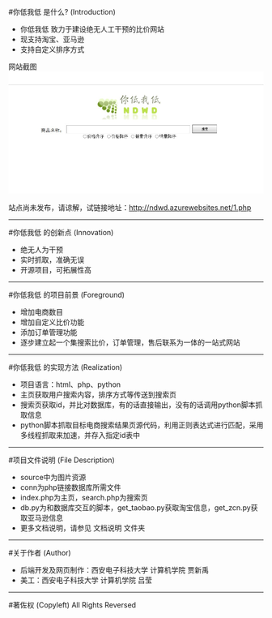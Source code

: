 #你低我低 是什么? (Introduction)
* 你低我低 致力于建设绝无人工干预的比价网站
* 现支持淘宝、亚马逊
* 支持自定义排序方式

网站截图
![NDWD](./source/show.jpg "主页")  

站点尚未发布，请谅解，试链接地址：http://ndwd.azurewebsites.net/1.php

---
#你低我低 的创新点 (Innovation)
* 绝无人为干预
* 实时抓取，准确无误
* 开源项目，可拓展性高

---
#你低我低 的项目前景 (Foreground)
* 增加电商数目
* 增加自定义比价功能
* 添加订单管理功能
* 逐步建立起一个集搜索比价，订单管理，售后联系为一体的一站式网站

---
#你低我低 的实现方法 (Realization)
* 项目语言：html、php、python
* 主页获取用户搜索内容，排序方式等传送到搜索页
* 搜索页获取id，并比对数据库，有的话直接输出，没有的话调用python脚本抓取信息
* python脚本抓取目标电商搜索结果页源代码，利用正则表达式进行匹配，采用多线程抓取来加速，并存入指定id表中

---
#项目文件说明 (File Description)
* source中为图片资源
* conn为php链接数据库所需文件
* index.php为主页，search.php为搜索页
* db.py为和数据库交互的脚本，get_taobao.py获取淘宝信息，get_zcn.py获取亚马逊信息
* 更多文档说明，请参见 文档说明 文件夹

---
#关于作者 (Author)
* 后端开发及网页制作：西安电子科技大学 计算机学院 贾新禹
* 美工：西安电子科技大学 计算机学院 吕莹

---
#著佐权 (Copyleft)
  All Rights Reversed
